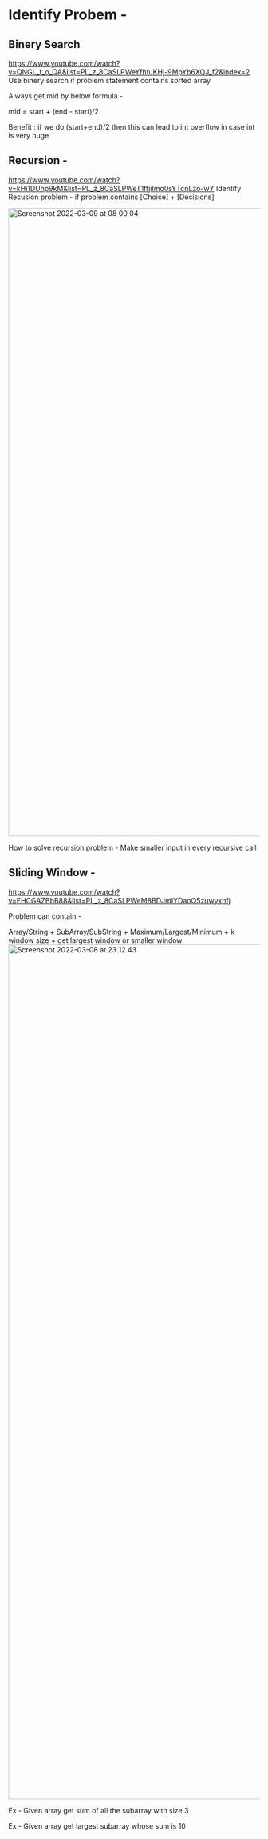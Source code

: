# Identify Probem - 


## Binery Search 
https://www.youtube.com/watch?v=QNGL_t_o_QA&list=PL_z_8CaSLPWeYfhtuKHj-9MpYb6XQJ_f2&index=2
Use binery search if problem statement contains sorted array 

Always get mid by below formula - 

mid = start + (end - start)/2

Benefit : if we do (start+end)/2 then this can lead to int overflow in case int is very huge 


## Recursion - 
https://www.youtube.com/watch?v=kHi1DUhp9kM&list=PL_z_8CaSLPWeT1ffjiImo0sYTcnLzo-wY
Identify Recusion problem - if problem contains [Choice] + [Decisions]

<img width="1256" alt="Screenshot 2022-03-09 at 08 00 04" src="https://user-images.githubusercontent.com/10761678/157381720-4a291db1-e46a-4769-855d-f7a7f685bb80.png">

How to solve recursion problem - Make smaller input in every recursive call



## Sliding Window - 
https://www.youtube.com/watch?v=EHCGAZBbB88&list=PL_z_8CaSLPWeM8BDJmIYDaoQ5zuwyxnfj

Problem can contain - 

Array/String     + 	SubArray/SubString  	+		Maximum/Largest/Minimum		+ k window size 	 + get largest window or smaller window 
<img width="1709" alt="Screenshot 2022-03-08 at 23 12 43" src="https://user-images.githubusercontent.com/10761678/157327299-ba47410f-0275-4c33-b4b5-8483c526e8e5.png">

Ex - Given array get sum of all the subarray with size 3 

Ex -  Given array get largest subarray whose sum is 10 


